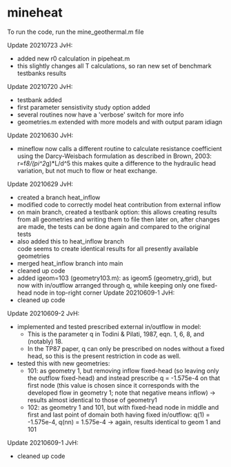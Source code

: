 # mineheat

To run the code, run the mine_geothermal.m file

Update 20210723 JvH:
- added new r0 calculation in pipeheat.m
- this slightly changes all T calculations, so ran new set of benchmark testbanks results

Update 20210720 JvH:
- testbank added
- first parameter sensistivity study option added
- several routines now have a 'verbose' switch for more info
- geometries.m extended with more models and with output param idiagn

Update 20210630 JvH: 
- mineflow now calls a different routine to calculate resistance coefficient
    using the Darcy-Weisbach formulation as described in Brown, 2003:
         r=f*8/(pi^2*g)*L/d^5
    this makes quite a difference to the hydraulic head variation, but not much to
    flow or heat exchange.

Update 20210629 JvH:
- created a branch heat_inflow
- modified code to correctly model heat contribution from external inflow
- on main branch, created a testbank option:
  this allows creating results from all geometries and writing them to file
  then later on, after changes are made, the tests can be done again and compared to the original tests
- also added this to heat_inflow branch           
  code seems to create identical results for all presently available geometries
- merged heat_inflow branch into main
- cleaned up code
- added igeom=103 (geometry103.m): as igeom5 (geometry_grid), but now with
  in/outflow arranged through q, while keeping only one fixed-head node in top-right corner
Update 20210609-1 JvH:
- cleaned up code

Update 20210609-2 JvH: 
- implemented and tested prescribed external in/outflow in model:
  - This is the parameter q in Todini & Pilati, 1987, eqn. 1, 6, 8, and 
    (notably) 18.
  - In the TP87 paper, q can only be prescribed on nodes without a fixed 
    head, so this is the present restriction in code as well.
- tested this with new geometries: 
  - 101: as geometry 1, but removing inflow fixed-head 
         (so leaving only the outflow fixed-head)
         and instead prescribe q = -1.575e-4 on that first node
           (this value is chosen since it corresponds with the 
            developed flow in geometry 1; note that negative means inflow)
         -> results almost identical to those of geometry1
  - 102: as geometry 1 and 101, but with fixed-head node in middle
         and first and last point of domain both having fixed in/outflow:
         q(1) = -1.575e-4, q(nn) = 1.575e-4
         -> again, results identical to geom 1 and 101

Update 20210609-1 JvH:
- cleaned up code

